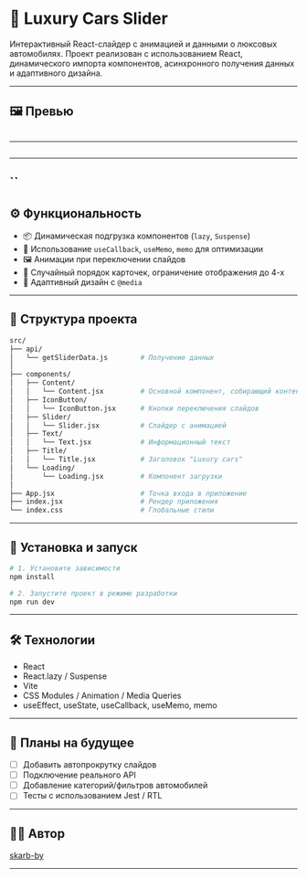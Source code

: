 # 🚗 Luxury Cars Slider

Интерактивный React-слайдер с анимацией и данными о люксовых автомобилях.
Проект реализован с использованием React, динамического импорта компонентов, асинхронного получения данных и адаптивного дизайна.

---

## 🖼️ Превью

<img
  src="https://raw.githubusercontent.com/skarb-by/images/refs/heads/main/help/CarsSlider/1.png"
  alt=""
  title=""
  style="display: inline-block; margin: 0 auto; ">

<hr/>

<img
  src="https://raw.githubusercontent.com/skarb-by/images/refs/heads/main/help/CarsSlider/2.png"
  alt=""
  title=""
  style="display: inline-block; margin: 0 auto; ">

<hr/>

## ``

## ⚙️ Функциональность

- 📦 Динамическая подгрузка компонентов (`lazy`, `Suspense`)
- 🧠 Использование `useCallback`, `useMemo`, `memo` для оптимизации
- 🖼️ Анимации при переключении слайдов
- 🔁 Случайный порядок карточек, ограничение отображения до 4-х
- 📱 Адаптивный дизайн с `@media`

---

## 📁 Структура проекта

```bash
src/
├── api/
│   └── getSliderData.js        # Получение данных
│
├── components/
│   ├── Content/
│   │   └── Content.jsx         # Основной компонент, собирающий контент
│   ├── IconButton/
│   │   └── IconButton.jsx      # Кнопки переключения слайдов
│   ├── Slider/
│   │   └── Slider.jsx          # Слайдер с анимацией
│   ├── Text/
│   │   └── Text.jsx            # Информационный текст
│   ├── Title/
│   │   └── Title.jsx           # Заголовок "Luxury cars"
│   └── Loading/
│       └── Loading.jsx         # Компонент загрузки
│
├── App.jsx                     # Точка входа в приложение
├── index.jsx                   # Рендер приложения
└── index.css                   # Глобальные стили
```

---

## 🚀 Установка и запуск

```bash
# 1. Установите зависимости
npm install

# 2. Запустите проект в режиме разработки
npm run dev
```

---

## 🛠️ Технологии

- React
- React.lazy / Suspense
- Vite
- CSS Modules / Animation / Media Queries
- useEffect, useState, useCallback, useMemo, memo

---

## 📌 Планы на будущее

- [ ] Добавить автопрокрутку слайдов
- [ ] Подключение реального API
- [ ] Добавление категорий/фильтров автомобилей
- [ ] Тесты с использованием Jest / RTL

---

## 👨‍💻 Автор

[skarb-by](https://github.com/skarb-by)

---
